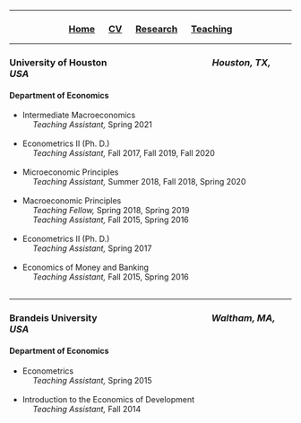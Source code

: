 ___

<h3> 
    <p align="center"> 
        <a href="https://xmgbautista.github.io/">Home</a> &emsp;
        <a href="https://xmgbautista.github.io/cv_xmgbautista.pdf">CV</a> &emsp;
        <a href="https://xmgbautista.github.io/research">Research</a> &emsp;
        <a href="https://xmgbautista.github.io/teaching">Teaching</a> 
    </p>
</h3>

___

<h3> 
    University of Houston &emsp;&emsp;&emsp;&emsp;&emsp;&emsp;&emsp;&emsp;&emsp;&emsp;&emsp; <em> Houston, TX, USA </em>
</h3>
<h4>
    Department of Economics
</h4>
        
<ul>
    <li> Intermediate Macroeconomics <br>
            &emsp; <em> Teaching Assistant, </em> Spring 2021 </li> <br>
    <li> Econometrics II (Ph. D.) <br>
            &emsp; <em> Teaching Assistant, </em> Fall 2017, Fall 2019, Fall 2020 </li> <br>
    <li> Microeconomic Principles <br>
            &emsp; <em> Teaching Assistant, </em> Summer 2018, Fall 2018, Spring 2020 </li> <br>
    <li> Macroeconomic Principles <br>
            &emsp; <em> Teaching Fellow, </em> Spring 2018, Spring 2019 <br>
            &emsp; <em> Teaching Assistant, </em> Fall 2015, Spring 2016 </li> <br>
    <li> Econometrics II (Ph. D.) <br>
            &emsp; <em> Teaching Assistant, </em> Spring 2017 </li> <br>
    <li> Economics of Money and Banking <br>
            &emsp; <em> Teaching Assistant, </em> Fall 2015, Spring 2016 </li> <br>
</ul>

___

<h3> 
    Brandeis University &emsp;&emsp;&emsp;&emsp;&emsp;&emsp;&emsp;&emsp;&emsp;&emsp;&emsp;&emsp; <em> Waltham, MA, USA </em>
</h3>
<h4>
    Department of Economics
</h4>
    
<ul>
    <li> Econometrics <br>
            &emsp; <em> Teaching Assistant, </em> Spring 2015 </li> <br>
    <li> Introduction to the Economics of Development <br>
            &emsp; <em> Teaching Assistant, </em> Fall 2014 </li> <br>
</ul>
